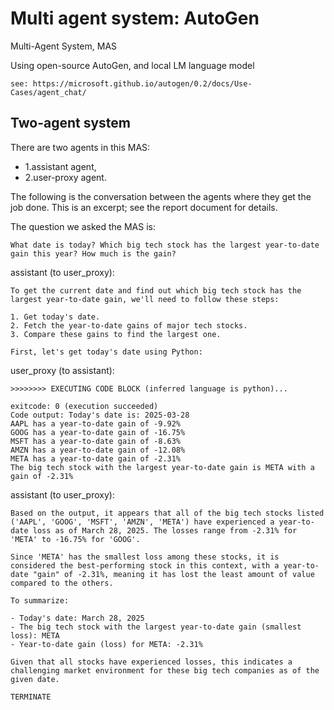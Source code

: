 # Multi agent system: AutoGen

Multi-Agent System, MAS

Using open-source AutoGen, and local LM language model

```
see: https://microsoft.github.io/autogen/0.2/docs/Use-Cases/agent_chat/
```

## Two-agent system

There are two agents in this MAS:
+ 1.assistant agent,
+ 2.user-proxy agent.

The following is the conversation between the agents where they get the job done.
This is an excerpt; see the report document for details.

The question we asked the MAS is:

```
What date is today? Which big tech stock has the largest year-to-date gain this year? How much is the gain?
```

assistant (to user_proxy):
```
To get the current date and find out which big tech stock has the largest year-to-date gain, we'll need to follow these steps:

1. Get today's date.
2. Fetch the year-to-date gains of major tech stocks.
3. Compare these gains to find the largest one.

First, let's get today's date using Python:
```

user_proxy (to assistant):

```
>>>>>>>> EXECUTING CODE BLOCK (inferred language is python)...

exitcode: 0 (execution succeeded)
Code output: Today's date is: 2025-03-28
AAPL has a year-to-date gain of -9.92%
GOOG has a year-to-date gain of -16.75%
MSFT has a year-to-date gain of -8.63%
AMZN has a year-to-date gain of -12.08%
META has a year-to-date gain of -2.31%
The big tech stock with the largest year-to-date gain is META with a gain of -2.31%
```

assistant (to user_proxy):

```
Based on the output, it appears that all of the big tech stocks listed ('AAPL', 'GOOG', 'MSFT', 'AMZN', 'META') have experienced a year-to-date loss as of March 28, 2025. The losses range from -2.31% for 'META' to -16.75% for 'GOOG'.

Since 'META' has the smallest loss among these stocks, it is considered the best-performing stock in this context, with a year-to-date "gain" of -2.31%, meaning it has lost the least amount of value compared to the others.

To summarize:

- Today's date: March 28, 2025
- The big tech stock with the largest year-to-date gain (smallest loss): META
- Year-to-date gain (loss) for META: -2.31%

Given that all stocks have experienced losses, this indicates a challenging market environment for these big tech companies as of the given date.

TERMINATE
```

